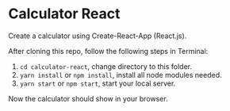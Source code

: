 # Calculator React
Create a calculator using Create-React-App (React.js).

After cloning this repo, follow the following steps in Terminal:
1. `cd calculator-react`, change directory to this folder.
2. `yarn install` or `npm install`, install all node modules needed.
3. `yarn start` or `npm start`, start your local server.

Now the calculator should show in your browser.
